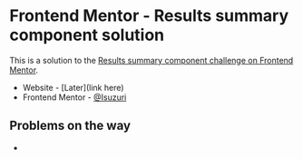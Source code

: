 # Frontend Mentor - Results summary component solution

This is a solution to the [Results summary component challenge on Frontend Mentor](https://www.frontendmentor.io/challenges/results-summary-component-CE_K6s0maV).

- Website - [Later](link here)
- Frontend Mentor - [@Isuzuri](https://www.frontendmentor.io/profile/Isuzuri)

## Problems on the way

- 